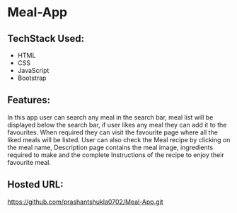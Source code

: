 # Meal-App

<h2>TechStack Used:</h2>
<ul>
  <li>HTML</li>
  <li>CSS</li>
  <li>JavaScript</li>
  <li>Bootstrap</li>
</ul>
<h2>Features:</h2>
<p>In this app user can search any meal in the search bar, meal list will be displayed below the search bar, if user likes any meal they can add it to the favourites. When required they can visit the favourite page where all the liked meals will be listed. User can also check the Meal recipe by clicking on the meal name, Description page contains the meal image, ingredients required to make and the complete Instructions of the recipe to enjoy their favourite meal.</p>

<h2>Hosted URL:</h2>
<a href="https://github.com/prashantshukla0702/Meal-App.git">https://github.com/prashantshukla0702/Meal-App.git</a>
